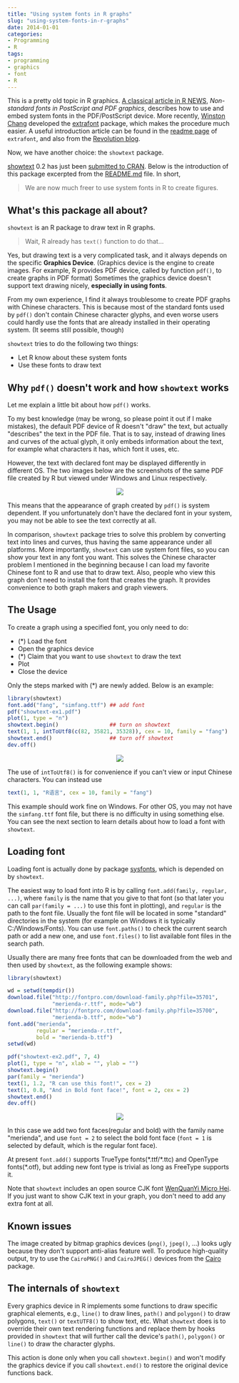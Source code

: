 ```yaml
---
title: "Using system fonts in R graphs"
slug: "using-system-fonts-in-r-graphs"
date: 2014-01-01
categories:
- Programming
- R
tags:
- programming
- graphics
- font
- R
---
```


This is a pretty old topic in R graphics.
[A classical article in R NEWS](http://cran.r-project.org/doc/Rnews/Rnews_2006-2.pdf),
*Non-standard fonts in PostScript and PDF graphics*,
describes how to use and embed system fonts in the PDF/PostScript device.
More recently, [Winston Chang](https://github.com/wch) developed
the [extrafont](https://github.com/wch/extrafont) package, which
makes the procedure much easier. A useful introduction article can be found in the
[readme page](https://github.com/wch/extrafont/blob/master/README.md) of `extrafont`,
and also from the [Revolution blog](http://blog.revolutionanalytics.com/2012/09/how-to-use-your-favorite-fonts-in-r-charts.html).

Now, we have another choice: the `showtext` package.

[showtext](https://github.com/yixuan/showtext/) 0.2 has just been
[submitted to CRAN](http://cran.r-project.org/web/packages/showtext/index.html).
Below is the introduction of this package excerpted from the
[README.md](https://github.com/yixuan/showtext/blob/master/README.md) file. In short,

> We are now much freer to use system fonts in R to create figures.

## What's this package all about?
`showtext` is an R package to draw text in R graphs.

> Wait, R already has `text()` function to do that...

Yes, but drawing text is a very complicated task, and it always depends on
the specific **Graphics Device**.
(Graphics device is the engine to create images.
For example, R provides PDF device, called by function `pdf()`,
to create graphs in PDF format)
Sometimes the graphics device doesn't support text drawing nicely,
**especially in using fonts**.

From my own experience, I find it always troublesome to create PDF
graphs with Chinese characters. This is because most of the standard
fonts used by `pdf()` don't contain Chinese character glyphs, and
even worse users could hardly use the fonts that are already installed
in their operating system. (It seems still possible, though)

`showtext` tries to do the following two things:

- Let R know about these system fonts
- Use these fonts to draw text

## Why `pdf()` doesn't work and how `showtext` works
Let me explain a little bit about how `pdf()` works.

To my best knowledge (may be wrong, so please point it out if I make
mistakes), the default PDF device of R doesn't "draw" the text,
but actually "describes" the text in the PDF file.
That is to say, instead of drawing lines and curves of the actual glyph,
it only embeds information about the text, for example what characters
it has, which font it uses, etc.

However, the text with declared font may be displayed differently in
different OS. The two images below are the screenshots of the same PDF
file created by R but viewed under Windows and Linux respectively.

<div align="center">
  <img src="https://i.imgur.com/x1zM34F.png" />
</div>

This means that the appearance of graph created by `pdf()` is
system dependent. If you unfortunately don't have the declared font
in your system, you may not be able to see the text correctly at all.

In comparison, `showtext` package tries to solve this problem by
converting text into lines and curves, thus having the same appearance
under all platforms. More importantly, `showtext` can use system font
files, so you can show your text in any font you want.
This solves the Chinese character problem I mentioned in the beginning
because I can load my favorite Chinese font to R and use that to draw
text. Also, people who view this graph don't need to install the font
that creates the graph. It provides convenience to both graph makers
and graph viewers.

## The Usage
To create a graph using a specified font, you only need to do:

- (\*) Load the font
- Open the graphics device
- (\*) Claim that you want to use `showtext` to draw the text
- Plot
- Close the device

Only the steps marked with (\*) are newly added. Below is an example:

```r
library(showtext)
font.add("fang", "simfang.ttf") ## add font
pdf("showtext-ex1.pdf")
plot(1, type = "n")
showtext.begin()                ## turn on showtext
text(1, 1, intToUtf8(c(82, 35821, 35328)), cex = 10, family = "fang")
showtext.end()                  ## turn off showtext
dev.off()
```

<div align="center">
  <img src="https://i.imgur.com/u5uvjy5.png" />
</div>

The use of `intToUtf8()` is for convenience if you can't view or input
Chinese characters. You can instead use

```r
text(1, 1, "R语言", cex = 10, family = "fang")
```

This example should work fine on Windows. For other OS, you may not have
the `simfang.ttf` font file, but there is no difficulty in using something
else. You can see the next section to learn details about how to load
a font with `showtext`.

## Loading font
Loading font is actually done by package [sysfonts](https://github.com/yixuan/sysfonts/),
which is depended on by `showtext`.

The easiest way to load font into R is by calling `font.add(family, regular, ...)`,
where `family` is the name that you give to that font (so that later you can
call `par(family = ...)` to use this font in plotting), and `regular` is the
path to the font file. Usually the font file will be located in some "standard"
directories in the system (for example on Windows it is typically C:/Windows/Fonts).
You can use `font.paths()` to check the current search path or add a new one,
and use `font.files()` to list available font files in the search path.

Usually there are many free fonts that can be downloaded from the web and then used by
`showtext`, as the following example shows:

```r
library(showtext)

wd = setwd(tempdir())
download.file("http://fontpro.com/download-family.php?file=35701",
              "merienda-r.ttf", mode="wb")
download.file("http://fontpro.com/download-family.php?file=35700",
              "merienda-b.ttf", mode="wb")
font.add("merienda",
         regular = "merienda-r.ttf",
         bold = "merienda-b.ttf")
setwd(wd)

pdf("showtext-ex2.pdf", 7, 4)
plot(1, type = "n", xlab = "", ylab = "")
showtext.begin()
par(family = "merienda")
text(1, 1.2, "R can use this font!", cex = 2)
text(1, 0.8, "And in Bold font face!", font = 2, cex = 2)
showtext.end()
dev.off()
```

<div align="center">
  <img src="https://i.imgur.com/EUIGQ6L.png" />
</div>

In this case we add two font faces(regular and bold) with the family name
"merienda", and use `font = 2` to select the bold font face (`font = 1` is
selected by default, which is the regular font face).

At present `font.add()` supports TrueType fonts(\*.ttf/\*.ttc) and
OpenType fonts(\*.otf), but adding new
font type is trivial as long as FreeType supports it.

Note that `showtext` includes an open source CJK font
[WenQuanYi Micro Hei](http://wenq.org/wqy2/index.cgi?MicroHei%28en%29).
If you just want to show CJK text in your graph, you don't need to add any
extra font at all.

## Known issues
The image created by bitmap graphics devices (`png()`, `jpeg()`, ...)
looks ugly because they don't support anti-alias feature well. To produce
high-quality output, try to use the `CairoPNG()` and `CairoJPEG()` devices from the
[Cairo](http://cran.r-project.org/web/packages/Cairo/index.html) package.

## The internals of `showtext`
Every graphics device in R implements some functions to draw specific graphical
elements, e.g., `line()` to draw lines, `path()` and `polygon()` to draw polygons,
`text()` or `textUTF8()` to show text, etc. What `showtext` does is to override
their own text rendering functions and replace them by hooks provided in `showtext`
that will further call the device's `path()`, `polygon()` or `line()` to draw the
character glyphs.

This action is done only when you call `showtext.begin()` and won't modify the
graphics device if you call `showtext.end()` to restore the original device functions back.
